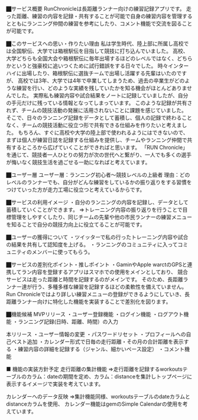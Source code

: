 ⬛︎サービス概要
RunChronicleは長距離ランナー向けの練習記録アプリです。
走った距離、練習の内容を記録・共有することが可能で自身の練習内容を管理するとともにランニング仲間の練習を参考にしたり、コメント機能で交流を図ることが可能です。

⬛︎このサービスへの思い・作りたい理由
私は学生時代、陸上部に所属し高校では全国駅伝、大学では箱根駅伝を目指して競技に打ち込んでいました。
高校、大学どちらも全国大会や箱根駅伝に毎年出場するほどのレベルではなく、どちらかというと強豪校に追いつくために試行錯誤をする日々でした。
時々インターハイに出場したり、箱根駅伝に選抜チームで出場し活躍する先輩はいたのですが、
高校では3年、大学では4年で卒業してしまうため、過去の卒業生がどのような練習を行い、どのような実績を残していたかを知る機会がほとんどありませんでした。
実際私も練習内容や試合結果をノートに記録していましたが、自分の手元だけに残っている情報となってしまっています。
このような記録が共有されず、チームの競技活動の発展に活用されないことに課題を感じていました。
そこで、日々のランニング記録をデータとして蓄積し、個人の記録で終わることなく、チームの競技活動に役立つ形で共有できる仕組みを作りたいと考えました。
もちろん、すぐに高校や大学の陸上部で使われるようにはできないので、まずは個人が練習日誌を記録する仕組みを提供し、チームやランニング仲間で共有するところから広げていくことができればと思います。
「RUN Chronicle」を通じて、競技者一人ひとりの努力が次の世代へと繋がり、一人でも多くの選手が悔いなく競技生活を過ごせる一助になればと考えています。

⬛︎ユーザー層
ユーザー層：ランニング初心者〜競技レベルの上級者
理由：どのレベルのランナーでも、自分がどんな練習をしているかの振り返りをする習慣をつけていった方が走力工場に役立つと考えているからです。

⬛︎サービスの利用イメージ
・自分のランニングの内容を記録し、データとして蓄積していくことができます。
=>トレーニング内容の振り返りを行うことで目標管理をしやすくしたり、同じチームの先輩や他の市民ランナーの練習メニューを知ることで自分の競技力向上に役立てることが可能です。

⬛︎ユーザーの獲得について
・ツイッターで私の行ったトレーニング内容や試合の結果を共有して認知度を上げる。
・ランニングのコミュニティに入ってコミュニティのメンバーに使ってもらう。

⬛︎サービスの差別化ポイント・推しポイント
・GaminやApple warctのGPSと連携してラン内容を登録するアプリはスマホでの使用をメインとしており、
競合サービスは走った距離と時間を記録するのがメインです。
そのため、長距離ランナー達が行う、多種多様な練習を記録するほどの柔軟性を備えていません。
Run Chronicleではより詳しい練習メニューの登録ができるようにしていき、長距離ランナー向けに特化した機能を実装することで差別化を図ります。

⬛︎機能候補
MVPリリース
・ユーザー登録機能
・ログイン機能
・ログアウト機能
・ランニング記録(日時、距離、時間）の入力

本リリース
・ユーザー情報の変更
・パスワードリセット
・プロフィールへの自己ベスト追加
・カレンダー形式で日毎の走行距離・その月の合計距離を表示する
・練習内容の詳細を記録する（ジャンル、細かいペース設定）
・コメント機能

■ 機能の実装方針予定
走行距離の集計機能
=>走行距離を記録するworkoutsテーブルのカラム：dateの期間を定め、カラム：distanceを集計しトップページに表示するイメージで実装を考えています。

カレンダーへのデータ反映
=>集計機能同様、workoutsテーブルのdateカラムとdistanceカラムを使用、
カレンダー機能はgemのSimple Calendarの使用を考えています。





